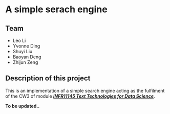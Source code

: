 # A simple serach engine 
## Team
 - Leo Li
 - Yvonne Ding
 - Shuyi Liu
 - Baoyan Deng
 - Zhijun Zeng
## Description of this project
This is an implementation of a simple search engine acting as the fulfilment of the CW3 of module ***[INFR11145 Text Technologies for Data Science](https://www.inf.ed.ac.uk/teaching/courses/tts)***.

**To be updated..**


